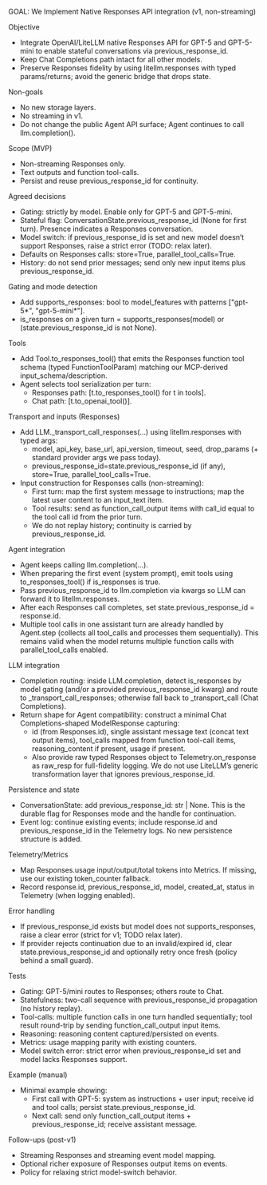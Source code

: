 GOAL: We Implement Native Responses API integration (v1, non-streaming)

Objective
- Integrate OpenAI/LiteLLM native Responses API for GPT-5 and GPT-5-mini to enable stateful conversations via previous_response_id.
- Keep Chat Completions path intact for all other models.
- Preserve Responses fidelity by using litellm.responses with typed params/returns; avoid the generic bridge that drops state.

Non-goals
- No new storage layers.
- No streaming in v1.
- Do not change the public Agent API surface; Agent continues to call llm.completion().

Scope (MVP)
- Non-streaming Responses only.
- Text outputs and function tool-calls.
- Persist and reuse previous_response_id for continuity.

Agreed decisions
- Gating: strictly by model. Enable only for GPT-5 and GPT-5-mini.
- Stateful flag: ConversationState.previous_response_id (None for first turn). Presence indicates a Responses conversation.
- Model switch: if previous_response_id is set and new model doesn’t support Responses, raise a strict error (TODO: relax later).
- Defaults on Responses calls: store=True, parallel_tool_calls=True.
- History: do not send prior messages; send only new input items plus previous_response_id.

Gating and mode detection
- Add supports_responses: bool to model_features with patterns ["gpt-5*", "gpt-5-mini*"].
- is_responses on a given turn = supports_responses(model) or (state.previous_response_id is not None).

Tools
- Add Tool.to_responses_tool() that emits the Responses function tool schema (typed FunctionToolParam) matching our MCP-derived input_schema/description.
- Agent selects tool serialization per turn:
  - Responses path: [t.to_responses_tool() for t in tools].
  - Chat path: [t.to_openai_tool()].

Transport and inputs (Responses)
- Add LLM._transport_call_responses(...) using litellm.responses with typed args:
  - model, api_key, base_url, api_version, timeout, seed, drop_params (+ standard provider args we pass today).
  - previous_response_id=state.previous_response_id (if any), store=True, parallel_tool_calls=True.
- Input construction for Responses calls (non-streaming):
  - First turn: map the first system message to instructions; map the latest user content to an input_text item.
  - Tool results: send as function_call_output items with call_id equal to the tool call id from the prior turn.
  - We do not replay history; continuity is carried by previous_response_id.

Agent integration
- Agent keeps calling llm.completion(...).
- When preparing the first event (system prompt), emit tools using to_responses_tool() if is_responses is true.
- Pass previous_response_id to llm.completion via kwargs so LLM can forward it to litellm.responses.
- After each Responses call completes, set state.previous_response_id = response.id.
- Multiple tool calls in one assistant turn are already handled by Agent.step (collects all tool_calls and processes them sequentially). This remains valid when the model returns multiple function calls with parallel_tool_calls enabled.

LLM integration
- Completion routing: inside LLM.completion, detect is_responses by model gating (and/or a provided previous_response_id kwarg) and route to _transport_call_responses; otherwise fall back to _transport_call (Chat Completions).
- Return shape for Agent compatibility: construct a minimal Chat Completions-shaped ModelResponse capturing:
  - id (from Responses.id), single assistant message text (concat text output items), tool_calls mapped from function tool-call items, reasoning_content if present, usage if present.
  - Also provide raw typed Responses object to Telemetry.on_response as raw_resp for full-fidelity logging. We do not use LiteLLM’s generic transformation layer that ignores previous_response_id.

Persistence and state
- ConversationState: add previous_response_id: str | None. This is the durable flag for Responses mode and the handle for continuation.
- Event log: continue existing events; include response.id and previous_response_id in the Telemetry logs. No new persistence structure is added.

Telemetry/Metrics
- Map Responses.usage input/output/total tokens into Metrics. If missing, use our existing token_counter fallback.
- Record response.id, previous_response_id, model, created_at, status in Telemetry (when logging enabled).

Error handling
- If previous_response_id exists but model does not supports_responses, raise a clear error (strict for v1; TODO relax later).
- If provider rejects continuation due to an invalid/expired id, clear state.previous_response_id and optionally retry once fresh (policy behind a small guard).

Tests
- Gating: GPT-5/mini routes to Responses; others route to Chat.
- Statefulness: two-call sequence with previous_response_id propagation (no history replay).
- Tool-calls: multiple function calls in one turn handled sequentially; tool result round-trip by sending function_call_output input items.
- Reasoning: reasoning content captured/persisted on events.
- Metrics: usage mapping parity with existing counters.
- Model switch error: strict error when previous_response_id set and model lacks Responses support.

Example (manual)
- Minimal example showing:
  - First call with GPT-5: system as instructions + user input; receive id and tool calls; persist state.previous_response_id.
  - Next call: send only function_call_output items + previous_response_id; receive assistant message.

Follow-ups (post-v1)
- Streaming Responses and streaming event model mapping.
- Optional richer exposure of Responses output items on events.
- Policy for relaxing strict model-switch behavior.